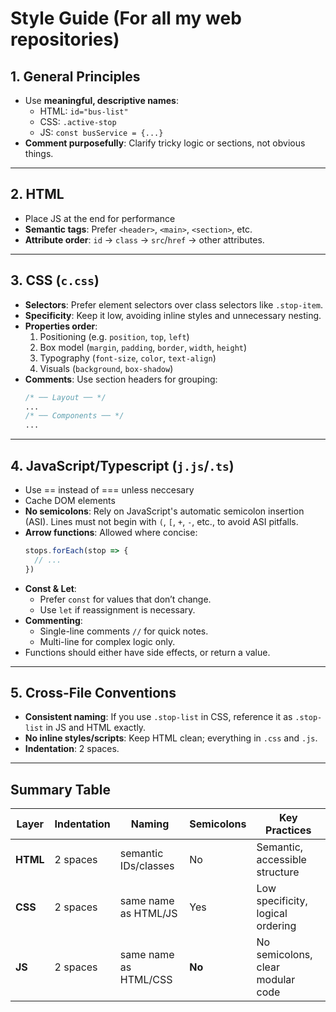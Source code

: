 # Style Guide (For all my web repositories)

## 1. General Principles
- Use **meaningful, descriptive names**:
  - HTML: `id="bus-list"`
  - CSS: `.active-stop`
  - JS: `const busService = {...}`
- **Comment purposefully**: Clarify tricky logic or sections, not obvious things.

---

## 2. HTML
- Place JS at the end for performance
- **Semantic tags**: Prefer `<header>`, `<main>`, `<section>`, etc.
- **Attribute order**: `id` → `class` → `src`/`href` → other attributes.

---

## 3. CSS (`c.css`)

- **Selectors**: Prefer element selectors over class selectors like `.stop-item`.
- **Specificity**: Keep it low, avoiding inline styles and unnecessary nesting.
- **Properties order**:
  1. Positioning (e.g. `position`, `top`, `left`)
  2. Box model (`margin`, `padding`, `border`, `width`, `height`)
  3. Typography (`font-size`, `color`, `text-align`)
  4. Visuals (`background`, `box-shadow`)
- **Comments**: Use section headers for grouping:
  ```css
  /* ── Layout ── */
  ...
  /* ── Components ── */
  ...
  ```

---

## 4. JavaScript/Typescript (`j.js`/`.ts`)
- Use == instead of === unless neccesary
- Cache DOM elements
- **No semicolons**: Rely on JavaScript's automatic semicolon insertion (ASI). Lines must not begin with `(`, `[`, `+`, `-`, etc., to avoid ASI pitfalls.
- **Arrow functions**: Allowed where concise:
  ```js
  stops.forEach(stop => {
    // ...
  })
  ```
- **Const & Let**:
  - Prefer `const` for values that don’t change.
  - Use `let` if reassignment is necessary.
- **Commenting**:
  - Single-line comments `//` for quick notes.
  - Multi-line for complex logic only.
- Functions should either have side effects, or return a value.

---

## 5. Cross-File Conventions
- **Consistent naming**: If you use `.stop-list` in CSS, reference it as `.stop-list` in JS and HTML exactly.
- **No inline styles/scripts**: Keep HTML clean; everything in `.css` and `.js`.
- **Indentation**: 2 spaces.

---

## Summary Table

| Layer     | Indentation | Naming           | Semicolons | Key Practices                      |
|-----------|-------------|------------------|------------|------------------------------------|
| **HTML**  | 2 spaces    | semantic IDs/classes | No        | Semantic, accessible structure     |
| **CSS**   | 2 spaces    | same name as HTML/JS | Yes        | Low specificity, logical ordering  |
| **JS**    | 2 spaces    | same name as HTML/CSS |  **No**       | No semicolons, clear modular code  |
